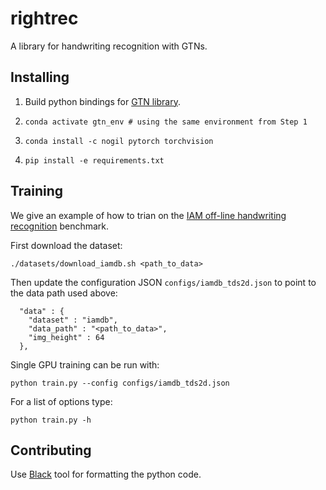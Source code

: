 # rightrec

A library for handwriting recognition with GTNs.

## Installing

1. Build python bindings for [GTN library](https://github.com/fairinternal/gtn#using-python-bindings).

2. `conda activate gtn_env # using the same environment from Step 1`

3. `conda install -c nogil pytorch torchvision`

4. `pip install -e requirements.txt`

## Training

We give an example of how to trian on the [IAM off-line handwriting recognition](http://www.fki.inf.unibe.ch/databases/iam-handwriting-database)
benchmark.

First download the dataset:
```
./datasets/download_iamdb.sh <path_to_data>
```

Then update the configuration JSON `configs/iamdb_tds2d.json` to point to the
data path used above:
```
  "data" : {
    "dataset" : "iamdb",
    "data_path" : "<path_to_data>",
    "img_height" : 64
  },
```

Single GPU training can be run with:
```
python train.py --config configs/iamdb_tds2d.json
```

For a list of options type:
```
python train.py -h
```

## Contributing

Use [Black](https://github.com/psf/black) tool for formatting the python code.
